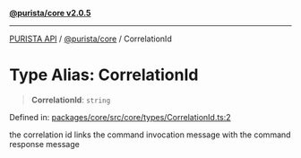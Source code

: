 [**@purista/core v2.0.5**](../README.md)

***

[PURISTA API](../../../packages.md) / [@purista/core](../README.md) / CorrelationId

# Type Alias: CorrelationId

> **CorrelationId**: `string`

Defined in: [packages/core/src/core/types/CorrelationId.ts:2](https://github.com/puristajs/purista/blob/master/packages/core/src/core/types/CorrelationId.ts#L2)

the correlation id links the command invocation message with the command response message
